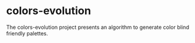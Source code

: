 # colors-evolution
The colors-evolution project presents an algorithm to generate color blind friendly palettes.
